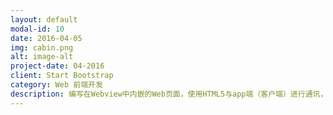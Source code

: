 ```yaml
---
layout: default
modal-id: 10
date: 2016-04-05
img: cabin.png
alt: image-alt
project-date: 04-2016
client: Start Bootstrap
category: Web 前端开发
description: 编写在Webview中内嵌的Web页面，使用HTML5与app端（客户端）进行通讯，通过使用JsBridge和url等方式在Js与app端之间进行发送和获取消息以及硬件的控制交互，并且与服务端之间进行数据交互，从而实现在Webview中实现对智能设备的控制，（eg：定时开关灯，智能联动等）
---
```

